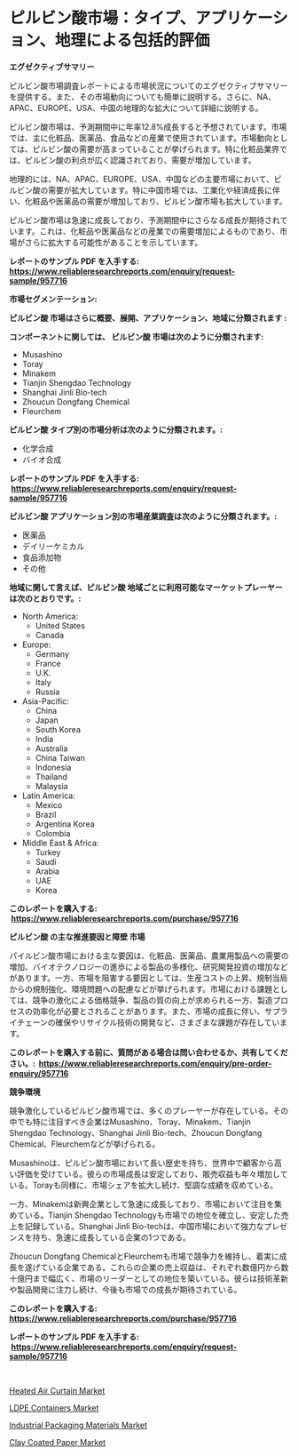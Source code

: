 <p><h1>ピルビン酸市場：タイプ、アプリケーション、地理による包括的評価</h1></p><p><strong>エグゼクティブサマリー</strong></p>
<p><p>ピルビン酸市場調査レポートによる市場状況についてのエグゼクティブサマリーを提供する。また、その市場動向についても簡単に説明する。さらに、NA、APAC、EUROPE、USA、中国の地理的な拡大について詳細に説明する。</p><p>ピルビン酸市場は、予測期間中に年率12.8%成長すると予想されています。市場では、主に化粧品、医薬品、食品などの産業で使用されています。市場動向としては、ピルビン酸の需要が高まっていることが挙げられます。特に化粧品業界では、ピルビン酸の利点が広く認識されており、需要が増加しています。</p><p>地理的には、NA、APAC、EUROPE、USA、中国などの主要市場において、ピルビン酸の需要が拡大しています。特に中国市場では、工業化や経済成長に伴い、化粧品や医薬品の需要が増加しており、ピルビン酸市場も拡大しています。</p><p>ピルビン酸市場は急速に成長しており、予測期間中にさらなる成長が期待されています。これは、化粧品や医薬品などの産業での需要増加によるものであり、市場がさらに拡大する可能性があることを示しています。</p></p>
<p><strong>レポートのサンプル PDF を入手する: <a href="https://www.reliableresearchreports.com/enquiry/request-sample/957716">https://www.reliableresearchreports.com/enquiry/request-sample/957716</a></strong></p>
<p><strong>市場セグメンテーション:</strong></p>
<p><strong> ピルビン酸 市場はさらに概要、展開、アプリケーション、地域に分類されます :</strong></p>
<p><strong>コンポーネントに関しては、 ピルビン酸 市場は次のように分類されます: &nbsp;</strong></p>
<p><ul><li>Musashino</li><li>Toray</li><li>Minakem</li><li>Tianjin Shengdao Technology</li><li>Shanghai Jinli Bio-tech</li><li>Zhoucun Dongfang Chemical</li><li>Fleurchem</li></ul></p>
<p><strong> ピルビン酸 タイプ別の市場分析は次のように分類されます。:</strong></p>
<p><ul><li>化学合成</li><li>バイオ合成</li></ul></p>
<p><strong>レポートのサンプル PDF を入手する: &nbsp;<a href="https://www.reliableresearchreports.com/enquiry/request-sample/957716">https://www.reliableresearchreports.com/enquiry/request-sample/957716</a></strong></p>
<p><strong> ピルビン酸 アプリケーション別の市場産業調査は次のように分類されます。:</strong></p>
<p><ul><li>医薬品</li><li>デイリーケミカル</li><li>食品添加物</li><li>その他</li></ul></p>
<p><strong>地域に関して言えば、ピルビン酸 地域ごとに利用可能なマーケットプレーヤーは次のとおりです。:</strong></p>
<p><ul>
    <li>
        North America:
        <ul>
            <li>United States</li>
            <li>Canada</li>
        </ul>
    </li>
    <li>
        Europe:
        <ul>
            <li>Germany</li>
            <li>France</li>
            <li>U.K.</li>
            <li>Italy</li>
            <li>Russia</li>
        </ul>
    </li>
    <li>
        Asia-Pacific:
        <ul>
            <li>China</li>
            <li>Japan</li>
            <li>South Korea</li>
            <li>India</li>
            <li>Australia</li>
            <li>China Taiwan</li>
            <li>Indonesia</li>
            <li>Thailand</li>
            <li>Malaysia</li>
        </ul>
    </li>
    <li>
        Latin America:
        <ul>
            <li>Mexico</li>
            <li>Brazil</li>
            <li>Argentina Korea</li>
            <li>Colombia</li>
        </ul>
    </li>
    <li>
        Middle East & Africa:
        <ul>
            <li>Turkey</li>
            <li>Saudi</li>
            <li>Arabia</li>
            <li>UAE</li>
            <li>Korea</li>
        </ul>
    </li>
    </ul></p>
<p><strong>このレポートを購入する: &nbsp;<a href="https://www.reliableresearchreports.com/purchase/957716">https://www.reliableresearchreports.com/purchase/957716</a></strong></p>
<p><strong>ピルビン酸 の主な推進要因と障壁 市場</strong></p>
<p><p>パイルビン酸市場における主な要因は、化粧品、医薬品、農業用製品への需要の増加、バイオテクノロジーの進歩による製品の多様化、研究開発投資の増加などがあります。一方、市場を阻害する要因としては、生産コストの上昇、規制当局からの規制強化、環境問題への配慮などが挙げられます。市場における課題としては、競争の激化による価格競争、製品の質の向上が求められる一方、製造プロセスの効率化が必要とされることがあります。また、市場の成長に伴い、サプライチェーンの確保やリサイクル技術の開発など、さまざまな課題が存在しています。</p></p>
<p><strong>このレポートを購入する前に、質問がある場合は問い合わせるか、共有してください。:&nbsp; <a href="https://www.reliableresearchreports.com/enquiry/pre-order-enquiry/957716">https://www.reliableresearchreports.com/enquiry/pre-order-enquiry/957716</a></strong></p>
<p><strong>競争環境</strong></p>
<p><p>競争激化しているピルビン酸市場では、多くのプレーヤーが存在している。その中でも特に注目すべき企業はMusashino、Toray、Minakem、Tianjin Shengdao Technology、Shanghai Jinli Bio-tech、Zhoucun Dongfang Chemical、Fleurchemなどが挙げられる。</p><p>Musashinoは、ピルビン酸市場において長い歴史を持ち、世界中で顧客から高い評価を受けている。彼らの市場成長は安定しており、販売収益も年々増加している。Torayも同様に、市場シェアを拡大し続け、堅調な成績を収めている。</p><p>一方、Minakemは新興企業として急速に成長しており、市場において注目を集めている。Tianjin Shengdao Technologyも市場での地位を確立し、安定した売上を記録している。Shanghai Jinli Bio-techは、中国市場において強力なプレゼンスを持ち、急速に成長している企業の1つである。</p><p>Zhoucun Dongfang ChemicalとFleurchemも市場で競争力を維持し、着実に成長を遂げている企業である。これらの企業の売上収益は、それぞれ数億円から数十億円まで幅広く、市場のリーダーとしての地位を築いている。彼らは技術革新や製品開発に注力し続け、今後も市場での成長が期待されている。</p></p>
<p><strong>このレポートを購入する: &nbsp; <a href="https://www.reliableresearchreports.com/purchase/957716">https://www.reliableresearchreports.com/purchase/957716</a></strong></p>
<p><strong>レポートのサンプル PDF を入手する: &nbsp;<a href="https://www.reliableresearchreports.com/enquiry/request-sample/957716">https://www.reliableresearchreports.com/enquiry/request-sample/957716</a></strong><strong></strong></p>
<p>&nbsp;</p>
<p><p><a href="https://view.publitas.com/reportprime-1/heated-air-curtain-market-size-growth-and-forecast-from-2024-2031/">Heated Air Curtain Market</a></p><p><a href="https://funky-papaya-cf4.notion.site/LDPE-Containers-Market-Size-Evaluating-its-Market-Trends-Growth-and-Projections-2024-2031-a29a3c156c59488da4aec63b26087bf0">LDPE Containers Market</a></p><p><a href="https://confirmed-shield-e13.notion.site/Industrial-Packaging-Materials-Market-Offer-Valuable-Insights-into-Market-Size-Market-Share-Market-783875e2a8d64680a9c20deb32163676">Industrial Packaging Materials Market</a></p><p><a href="https://sore-arch-6db.notion.site/Clay-Coated-Paper-Market-Size-Share-Trends-Analysis-Report-By-Application-Regional-Outlook-Comp-275d52dcad8f491b8c6dae86f860c5b0">Clay Coated Paper Market</a></p></p>